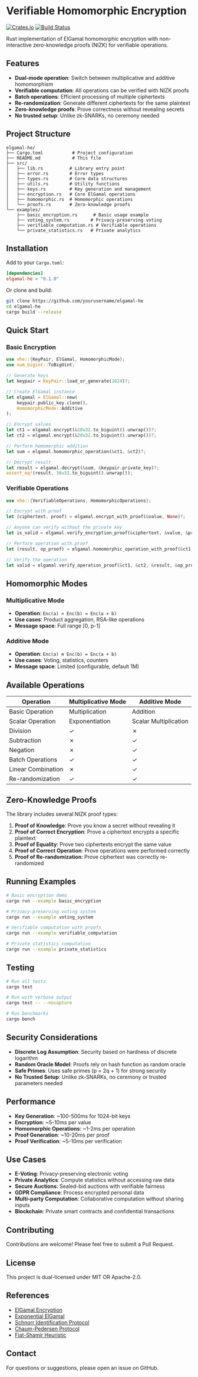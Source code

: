 # Verifiable Homomorphic Encryption
[![Crates.io](https://img.shields.io/crates/v/vhe)](https://crates.io/crates/vhe)
[![Build Status](https://img.shields.io/github/actions/workflow/status/10d9e/vhe/rust.yml?branch=main)](https://github.com/10d9e/vhe/actions)

Rust implementation of ElGamal homomorphic encryption with non-interactive zero-knowledge proofs (NIZK) for verifiable operations.

## Features

- **Dual-mode operation**: Switch between multiplicative and additive homomorphism
- **Verifiable computation**: All operations can be verified with NIZK proofs
- **Batch operations**: Efficient processing of multiple ciphertexts
- **Re-randomization**: Generate different ciphertexts for the same plaintext
- **Zero-knowledge proofs**: Prove correctness without revealing secrets
- **No trusted setup**: Unlike zk-SNARKs, no ceremony needed

## Project Structure

```
elgamal-he/
├── Cargo.toml           # Project configuration
├── README.md            # This file
├── src/
│   ├── lib.rs          # Library entry point
│   ├── error.rs        # Error types
│   ├── types.rs        # Core data structures
│   ├── utils.rs        # Utility functions
│   ├── keys.rs         # Key generation and management
│   ├── encryption.rs   # Core ElGamal operations
│   ├── homomorphic.rs  # Homomorphic operations
│   └── proofs.rs       # Zero-knowledge proofs
└── examples/
    ├── basic_encryption.rs      # Basic usage example
    ├── voting_system.rs        # Privacy-preserving voting
    ├── verifiable_computation.rs # Verifiable operations
    └── private_statistics.rs   # Private analytics

```

## Installation

Add to your `Cargo.toml`:

```toml
[dependencies]
elgamal-he = "0.1.0"
```

Or clone and build:

```bash
git clone https://github.com/yourusername/elgamal-he
cd elgamal-he
cargo build --release
```

## Quick Start

### Basic Encryption

```rust
use vhe::{KeyPair, ElGamal, HomomorphicMode};
use num_bigint::ToBigUint;

// Generate keys
let keypair = KeyPair::load_or_generate(1024)?;

// Create ElGamal instance
let elgamal = ElGamal::new(
    keypair.public_key.clone(),
    HomomorphicMode::Additive
);

// Encrypt values
let ct1 = elgamal.encrypt(&10u32.to_biguint().unwrap())?;
let ct2 = elgamal.encrypt(&20u32.to_biguint().unwrap())?;

// Perform homomorphic addition
let sum = elgamal.homomorphic_operation(&ct1, &ct2)?;

// Decrypt result
let result = elgamal.decrypt(&sum, &keypair.private_key)?;
assert_eq!(result, 30u32.to_biguint().unwrap());
```

### Verifiable Operations

```rust
use vhe::{VerifiableOperations, HomomorphicOperations};

// Encrypt with proof
let (ciphertext, proof) = elgamal.encrypt_with_proof(&value, None)?;

// Anyone can verify without the private key
let is_valid = elgamal.verify_encryption_proof(&ciphertext, &value, &proof);

// Perform operation with proof
let (result, op_proof) = elgamal.homomorphic_operation_with_proof(&ct1, &ct2)?;

// Verify the operation
let valid = elgamal.verify_operation_proof(&ct1, &ct2, &result, &op_proof);
```

## Homomorphic Modes

### Multiplicative Mode
- **Operation**: `Enc(a) × Enc(b) = Enc(a × b)`
- **Use cases**: Product aggregation, RSA-like operations
- **Message space**: Full range [0, p-1]

### Additive Mode
- **Operation**: `Enc(a) ⊗ Enc(b) = Enc(a + b)`
- **Use cases**: Voting, statistics, counters
- **Message space**: Limited (configurable, default 1M)

## Available Operations

| Operation | Multiplicative Mode | Additive Mode |
|-----------|-------------------|---------------|
| Basic Operation | Multiplication | Addition |
| Scalar Operation | Exponentiation | Scalar Multiplication |
| Division | ✓ | ✗ |
| Subtraction | ✗ | ✓ |
| Negation | ✗ | ✓ |
| Batch Operations | ✓ | ✓ |
| Linear Combination | ✗ | ✓ |
| Re-randomization | ✓ | ✓ |

## Zero-Knowledge Proofs

The library includes several NIZK proof types:

1. **Proof of Knowledge**: Prove you know a secret without revealing it
2. **Proof of Correct Encryption**: Prove a ciphertext encrypts a specific plaintext
3. **Proof of Equality**: Prove two ciphertexts encrypt the same value
4. **Proof of Correct Operation**: Prove operations were performed correctly
5. **Proof of Re-randomization**: Prove ciphertext was correctly re-randomized

## Running Examples

```bash
# Basic encryption demo
cargo run --example basic_encryption

# Privacy-preserving voting system
cargo run --example voting_system

# Verifiable computation with proofs
cargo run --example verifiable_computation

# Private statistics computation
cargo run --example private_statistics
```

## Testing

```bash
# Run all tests
cargo test

# Run with verbose output
cargo test -- --nocapture

# Run benchmarks
cargo bench
```

## Security Considerations

- **Discrete Log Assumption**: Security based on hardness of discrete logarithm
- **Random Oracle Model**: Proofs rely on hash function as random oracle
- **Safe Primes**: Uses safe primes (p = 2q + 1) for strong security
- **No Trusted Setup**: Unlike zk-SNARKs, no ceremony or trusted parameters needed

## Performance

- **Key Generation**: ~100-500ms for 1024-bit keys
- **Encryption**: ~5-10ms per value
- **Homomorphic Operations**: ~1-2ms per operation
- **Proof Generation**: ~10-20ms per proof
- **Proof Verification**: ~5-10ms per verification

## Use Cases

- **E-Voting**: Privacy-preserving electronic voting
- **Private Analytics**: Compute statistics without accessing raw data
- **Secure Auctions**: Sealed-bid auctions with verifiable fairness
- **GDPR Compliance**: Process encrypted personal data
- **Multi-party Computation**: Collaborative computation without sharing inputs
- **Blockchain**: Private smart contracts and confidential transactions

## Contributing

Contributions are welcome! Please feel free to submit a Pull Request.

## License

This project is dual-licensed under MIT OR Apache-2.0.

## References

- [ElGamal Encryption](https://en.wikipedia.org/wiki/ElGamal_encryption)
- [Exponential ElGamal](https://crypto.stanford.edu/pbc/notes/crypto/additive.html)
- [Schnorr Identification Protocol](https://en.wikipedia.org/wiki/Schnorr_signature)
- [Chaum-Pedersen Protocol](https://link.springer.com/chapter/10.1007/3-540-48285-7_24)
- [Fiat-Shamir Heuristic](https://en.wikipedia.org/wiki/Fiat%E2%80%93Shamir_heuristic)

## Contact

For questions or suggestions, please open an issue on GitHub.